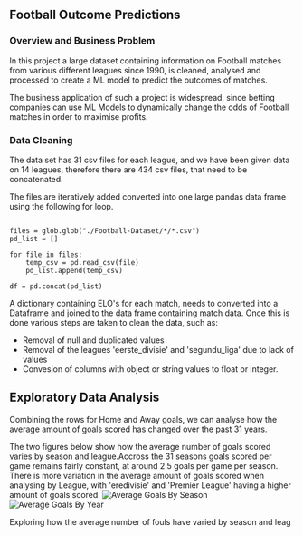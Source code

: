 ## Football Outcome Predictions

### Overview and Business Problem

In this project a large dataset containing information on Football matches from various different leagues since 1990, is cleaned, analysed and processed to create a ML model to predict the outcomes of matches. 

The business application of such a project is widespread, since betting companies can use ML Models to dynamically change the odds of Football matches in order to maximise profits. 

### Data Cleaning
The data set has 31 csv files for each league, and we have been given data on 14 leagues, therefore there are 434 csv files, that need to be concatenated.  

The files are iteratively added converted into one large pandas data frame using the following for loop. 

```

files = glob.glob("./Football-Dataset/*/*.csv")
pd_list = []

for file in files:
    temp_csv = pd.read_csv(file)
    pd_list.append(temp_csv)

df = pd.concat(pd_list)

```

A dictionary containing ELO's for each match, needs to converted into a Dataframe and joined to the data frame containing match data. Once this is done various steps are taken to clean the data, such as: 
- Removal of null and duplicated values
- Removal of the leagues 'eerste_divisie' and 'segundu_liga' due to lack of values
- Convesion of columns with object or string values to float or integer. 

## Exploratory Data Analysis 

Combining the rows for Home and Away goals, we can analyse how the average amount of goals scored has changed over the past 31 years. 

The two figures below show how the average number of goals scored varies by season and league.Accross the 31 seasons goals scored per game remains fairly constant, at around 2.5 goals per game per season. 
There is more variation in the average amount of goals scored when analysing by League, with 'eredivisie' and 'Premier League' having a higher amount of goals scored. 
![Average Goals By Season]('images/average_goals_by_league.png')
![Average Goals By Year]('images/average_goals_year.png')

Exploring how the average number of fouls have varied by season and leag